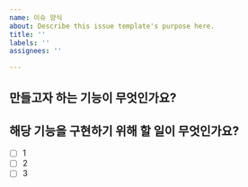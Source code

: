 ```yaml
---
name: 이슈 양식
about: Describe this issue template's purpose here.
title: ''
labels: ''
assignees: ''

---
```


## 만들고자 하는 기능이 무엇인가요?


## 해당 기능을 구현하기 위해 할 일이 무엇인가요?
- [ ] 1
- [ ] 2
- [ ] 3